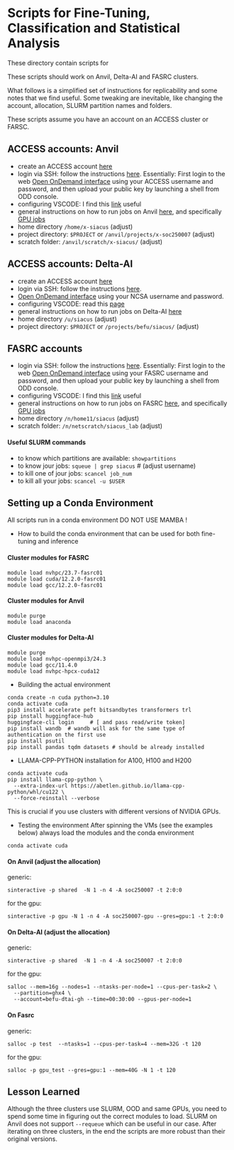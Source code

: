 # Scripts for Fine-Tuning, Classification and Statistical Analysis 
These directory contain scripts for

These scripts should work on Anvil, Delta-AI and FASRC clusters.

What follows is a simplified set of instructions for replicability and some notes that we find useful.
Some tweaking are inevitable, like changing the account, allocation, SLURM partition names and folders.

These scripts assume you have an account on an ACCESS cluster or FARSC.
## ACCESS accounts: Anvil
* create an ACCESS account [here](https://operations.access-ci.org/identity/new-user) 
* login via SSH: follow the instructions [here](https://www.rcac.purdue.edu/knowledge/anvil/access/login). Essentially: First login to the web [Open OnDemand interface](https://ondemand.anvil.rcac.purdue.edu) using your ACCESS username and password, and then upload your public key by launching a shell from ODD console.
* configuring VSCODE: I find this [link](https://github.com/KempnerInstitute/kempner-computing-handbook/blob/main/kempner_computing_handbook/development_and_runtime_envs/using_vscode_for_remote_development.md) useful
* general instructions on how to run jobs on Anvil [here](https://www.rcac.purdue.edu/knowledge/anvil/run), and specifically [GPU jobs](https://www.rcac.purdue.edu/knowledge/anvil/run/examples/slurm)
* home directory ```/home/x-siacus``` (adjust)
* project directory:  ```$PROJECT``` or ```/anvil/projects/x-soc250007``` (adjust)
* scratch folder: ```/anvil/scratch/x-siacus/``` (adjust)

## ACCESS accounts: Delta-AI
* create an ACCESS account [here](https://operations.access-ci.org/identity/new-user) 
* login via SSH: follow the instructions [here](https://docs.ncsa.illinois.edu/systems/deltaai/en/latest/user-guide/login.html#ssh-examples).
* [Open OnDemand interface](https://gh-ondemand.delta.ncsa.illinois.edu/) using your NCSA username and password.
* configuring VSCODE: read this [page](https://docs.ncsa.illinois.edu/systems/deltaai/en/latest/user-guide/vscode/remote-ssh.html)
* general instructions on how to run jobs on Delta-AI [here](https://docs.ncsa.illinois.edu/systems/deltaai/en/latest/user-guide/running-jobs.html#partitions-queues)
* home directory ```/u/siacus``` (adjust)
* project directory:  ```$PROJECT``` or ```/projects/befu/siacus/``` (adjust)

## FASRC accounts
* login via SSH: follow the instructions [here](https://docs.rc.fas.harvard.edu/kb/ssh-to-a-compute-node/). Essentially: First login to the web [Open OnDemand interface](https://rcood.rc.fas.harvard.edu/pun/sys/dashboard/) using your FASRC username and password, and then upload your public key by launching a shell from ODD console.
* configuring VSCODE: I find this [link](https://github.com/KempnerInstitute/kempner-computing-handbook/blob/main/kempner_computing_handbook/development_and_runtime_envs/using_vscode_for_remote_development.md) useful
* general instructions on how to run jobs on FASRC [here](https://docs.rc.fas.harvard.edu/kb/running-jobs/), and specifically [GPU jobs](https://docs.rc.fas.harvard.edu/wp-content/uploads/2013/10/GPU_Computing_9_26.pdf)
* home directory ```/n/home11/siacus``` (adjust)
* scratch folder: ```/n/netscratch/siacus_lab``` (adjust)

#### Useful SLURM commands
* to know which partitions are available: ```showpartitions```
* to know jour jobs: ```squeue | grep siacus```   # (adjust username)
* to kill one of jour jobs: ```scancel job_num```
* to kill all your jobs: ```scancel -u $USER```

  
## Setting up a Conda Environment
All scripts run in a conda environment DO NOT USE MAMBA !

* How to build the conda environment that can be used for both fine-tuning and inference
#### Cluster modules for FASRC
```
module load nvhpc/23.7-fasrc01
module load cuda/12.2.0-fasrc01 
module load gcc/12.2.0-fasrc01
```
#### Cluster modules for Anvil
```
module purge
module load anaconda
```
#### Cluster modules for Delta-AI
```
module purge
module load nvhpc-openmpi3/24.3
module load gcc/11.4.0
module load nvhpc-hpcx-cuda12
```
* Building the actual environment
```
conda create -n cuda python=3.10
conda activate cuda
pip3 install accelerate peft bitsandbytes transformers trl
pip install huggingface-hub 
huggingface-cli login     # [ and pass read/write token]
pip install wandb  # wandb will ask for the same type of authentication on the first use
pip install psutil
pip install pandas tqdm datasets # should be already installed
````
* LLAMA-CPP-PYTHON installation for A100, H100 and H200
```
conda activate cuda
pip install llama-cpp-python \
  --extra-index-url https://abetlen.github.io/llama-cpp-python/whl/cu122 \
  --force-reinstall --verbose
```
This is crucial if you use clusters with different versions of NVIDIA GPUs.

* Testing the environment
After spinning the VMs (see the examples below) always load the modules and the conda environment
```
conda activate cuda
```
#### On Anvil (adjust the allocation)
generic: 

```sinteractive -p shared  -N 1 -n 4 -A soc250007 -t 2:0:0```

for the gpu:

```sinteractive -p gpu -N 1 -n 4 -A soc250007-gpu --gres=gpu:1 -t 2:0:0```

#### On Delta-AI (adjust the allocation)
generic: 

```sinteractive -p shared  -N 1 -n 4 -A soc250007 -t 2:0:0```

for the gpu:

```
salloc --mem=16g --nodes=1 --ntasks-per-node=1 --cpus-per-task=2 \
  --partition=ghx4 \
  --account=befu-dtai-gh --time=00:30:00 --gpus-per-node=1
```


#### On Fasrc
generic: 

```salloc -p test  --ntasks=1 --cpus-per-task=4 --mem=32G -t 120```

for the gpu: 

```salloc -p gpu_test --gres=gpu:1 --mem=40G -N 1 -t 120```

## Lesson Learned
Although the three clusters use SLURM, OOD and same GPUs, you need to spend some time in figuring out the correct modules to load.
SLURM on Anvil does not support ```--requeue``` which can be useful in our case.
After iterating on three clusters, in the end the scripts are more robust than their original versions.
